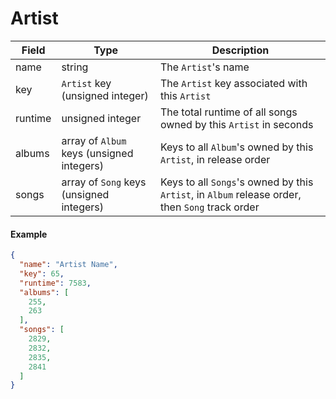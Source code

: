 # Artist

| Field   | Type                                      | Description |
|---------|-------------------------------------------|-------------|
| name    | string                                    | The `Artist`'s name
| key     | `Artist` key (unsigned integer)           | The `Artist` key associated with this `Artist`
| runtime | unsigned integer                          | The total runtime of all songs owned by this `Artist` in seconds
| albums  | array of `Album` keys (unsigned integers) | Keys to all `Album`'s owned by this `Artist`, in release order
| songs   | array of `Song` keys (unsigned integers)  | Keys to all `Songs`'s owned by this `Artist`, in `Album` release order, then `Song` track order

#### Example
```json
{
  "name": "Artist Name",
  "key": 65,
  "runtime": 7583,
  "albums": [
    255,
    263
  ],
  "songs": [
    2829,
    2832,
    2835,
    2841
  ]
}
```
